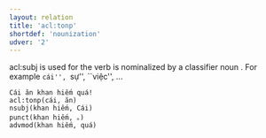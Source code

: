 ```yaml
---
layout: relation
title: 'acl:tonp'
shortdef: 'nounization'
udver: '2'
---
```


acl:subj is used for the verb is nominalized by a classifier noun . For example ``cái'', ``sự'', ``việc'', ...

~~~ sdparse
Cái ăn khan hiếm quá! 
acl:tonp(cái, ăn)
nsubj(khan hiếm, Cái)
punct(khan hiếm, 。)
advmod(khan hiếm, quá)
~~~

<!-- Interlanguage links updated Po 6. listopadu 2023, 21:42:16 CET -->
